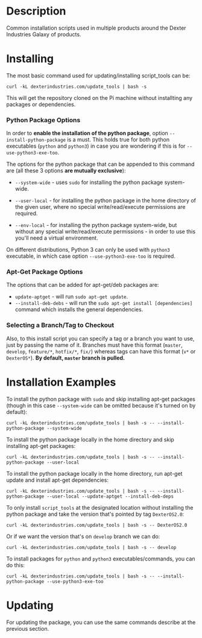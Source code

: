 # Description
Common installation scripts used in multiple products around the Dexter Industries Galaxy of products.

# Installing

The most basic command used for updating/installing script_tools can be:
```
curl -kL dexterindustries.com/update_tools | bash -s
```
This will get the repository cloned on the Pi machine without installting any packages or dependencies. 

### Python Package Options

In order to **enable the installation of the python package**, option `--install-python-package` is a must. This holds true for both python executables (`python` and `python3`) in case you are wondering if this is for `--use-python3-exe-too`.

The options for the python package that can be appended to this command are (all these 3 options **are mutually exclusive**):

* `--system-wide` - uses `sudo` for installing the python package system-wide.

* `--user-local` - for installing the python package in the home directory of the given user, where no special write/read/execute permissions are required.

* `--env-local` - for installing the python package system-wide, but without any special write/read/execute permissions - in order to use this you'll need a virtual environment.

On different distributions, Python 3 can only be used with `python3` executable, in which case option `--use-python3-exe-too` is required.

### Apt-Get Package Options

The options that can be added for apt-get/deb packages are:

* `update-aptget` - will run `sudo apt-get update`.
* `--install-deb-debs` - will run the `sudo apt-get install [dependencies]` command which installs the general dependencies.

### Selecting a Branch/Tag to Checkout

Also, to this install script you can specify a tag or a branch you want to use, just by passing the name of it. Branches must have this format (`master`, `develop`, `feature/*`, `hotfix/*`, `fix/`) whereas tags can have this format (`v*` or `DexterOS*`).
**By default, `master` branch is pulled.**

# Installation Examples

To install the python package with `sudo` and skip installing apt-get packages (though in this case `--system-wide` can be omitted because it's turned on by default):
```
curl -kL dexterindustries.com/update_tools | bash -s -- --install-python-package --system-wide
```

To install the python package locally in the home directory and skip installing apt-get packages:
```
curl -kL dexterindustries.com/update_tools | bash -s -- --install-python-package --user-local
```

To install the python package locally in the home directory, run apt-get update and install apt-get dependencies:
```
curl -kL dexterindustries.com/update_tools | bash -s -- --install-python-package --user-local --update-aptget --install-deb-deps
```

To only install `script_tools` at the designated location without installing the python package and take the version that's pointed by tag `DexterOS2.0`:
```
curl -kL dexterindustries.com/update_tools | bash -s -- DexterOS2.0
```
Or if we want the version that's on `develop` branch we can do:
```
curl -kL dexterindustries.com/update_tools | bash -s -- develop
```
To install packages for `python` and `python3` executables/commands, you can do this:
```
curl -kL dexterindustries.com/update_tools | bash -s -- --install-python-package --use-python3-exe-too
```

# Updating

For updating the package, you can use the same commands describe at the previous section.
